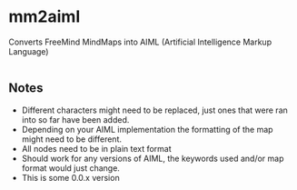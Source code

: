 # mm2aiml

Converts FreeMind MindMaps into AIML (Artificial Intelligence Markup Language)

<p align="center">
<img src=" "
width=800>
</p>

## Notes
- Different characters might need to be replaced, just ones that were ran into so far have been added.
- Depending on your AIML implementation the formatting of the map might need to be different.
- All nodes need to be in plain text format
- Should work for any versions of AIML, the keywords used and/or map format would just change.
- This is some 0.0.x version